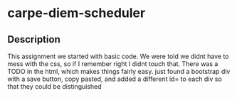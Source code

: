 # carpe-diem-scheduler

## Description

This assignment we started with basic code. We were told we didnt have to mess with the css, so if I remember right I didnt touch that. There was a TODO in the html, which makes things fairly easy. just found a bootstrap div with a save button, copy pasted, and added a different id= to each div so that they could be distinguished 
